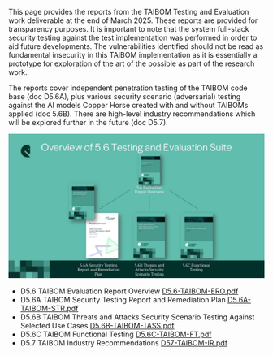 This page provides the reports from the TAIBOM Testing and Evaluation work deliverable at the end of March 2025. These reports are provided for transparency purposes. It is important to note that the system full-stack security testing against the test implementation was performed in order to aid future developments. The vulnerabilities identified should not be read as fundamental insecurity in this TAIBOM implementation as it is essentially a prototype for exploration of the art of the possible as part of the research work.

 

The reports cover independent penetration testing of the TAIBOM code base (doc D5.6A), plus various security scenario (adversarial) testing against the AI models Copper Horse created with and without TAIBOMs applied (doc 5.6B). There are high-level industry recommendations which will be explored further in the future (doc D5.7).





 



![Overview to TAIBOM testing and evaluation suite](Overview.jpg)











- D5.6 TAIBOM Evaluation Report Overview [D5.6-TAIBOM-ERO.pdf](D5.6-TAIBOM-ERO.pdf)  
- D5.6A TAIBOM Security Testing Report and Remediation Plan  [D5.6A-TAIBOM-STR.pdf](D5.6A-TAIBOM-STR.pdf)   
- D5.6B TAIBOM Threats and Attacks Security Scenario Testing Against Selected Use Cases [D5.6B-TAIBOM-TASS.pdf](D5.6B-TAIBOM-TASS.pdf)  
- D5.6C TAIBOM Functional Testing [D5.6C-TAIBOM-FT.pdf](D5.6C-TAIBOM-FT.pdf)  
- D5.7 TAIBOM Industry Recommendations [D57-TAIBOM-IR.pdf](D57-TAIBOM-IR.pdf) 